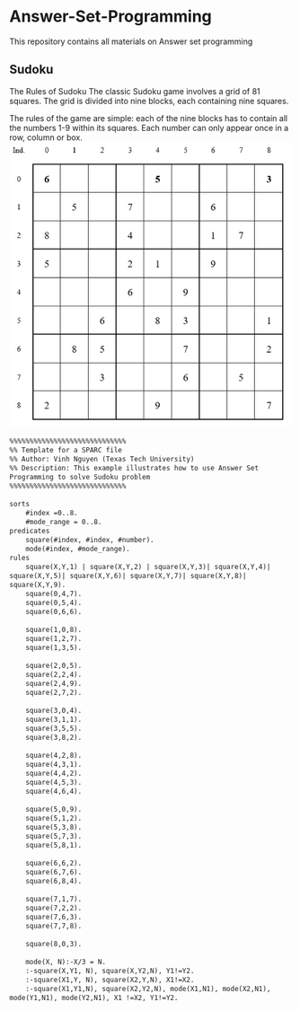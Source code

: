 # Answer-Set-Programming
This repository contains all materials on Answer set programming
## Sudoku 
The Rules of Sudoku
The classic Sudoku game involves a grid of 81 squares. The grid is divided into nine blocks, each containing nine squares.

The rules of the game are simple: each of the nine blocks has to contain all the numbers 1-9 within its squares. Each number can only appear once in a row, column or box.
![alt text](https://github.com/Alex-Nguyen/Answer-Set-Programming/blob/master/sudoku.PNG)

```
%%%%%%%%%%%%%%%%%%%%%%%%%%%%%
%% Template for a SPARC file
%% Author: Vinh Nguyen (Texas Tech University)
%% Description: This example illustrates how to use Answer Set Programming to solve Sudoku problem
%%%%%%%%%%%%%%%%%%%%%%%%%%%%%

sorts
    #index =0..8.
    #mode_range = 0..8.
predicates
    square(#index, #index, #number).
    mode(#index, #mode_range).
rules
    square(X,Y,1) | square(X,Y,2) | square(X,Y,3)| square(X,Y,4)| square(X,Y,5)| square(X,Y,6)| square(X,Y,7)| square(X,Y,8)| square(X,Y,9).
    square(0,4,7).
    square(0,5,4).
    square(0,6,6).
    
    square(1,0,8).
    square(1,2,7).
    square(1,3,5).
    
    square(2,0,5).
    square(2,2,4).
    square(2,4,9).
    square(2,7,2).
    
    square(3,0,4).
    square(3,1,1).
    square(3,5,5).
    square(3,8,2).
    
    square(4,2,8).
    square(4,3,1).
    square(4,4,2).
    square(4,5,3).
    square(4,6,4).
    
    square(5,0,9).
    square(5,1,2).
    square(5,3,8).
    square(5,7,3).
    square(5,8,1).
    
    square(6,6,2).
    square(6,7,6).
    square(6,8,4).
    
    square(7,1,7).
    square(7,2,2).
    square(7,6,3).
    square(7,7,8).
    
    square(8,0,3).
    
    mode(X, N):-X/3 = N.
    :-square(X,Y1, N), square(X,Y2,N), Y1!=Y2.
    :-square(X1,Y, N), square(X2,Y,N), X1!=X2.
    :-square(X1,Y1,N), square(X2,Y2,N), mode(X1,N1), mode(X2,N1), mode(Y1,N1), mode(Y2,N1), X1 !=X2, Y1!=Y2.
```
